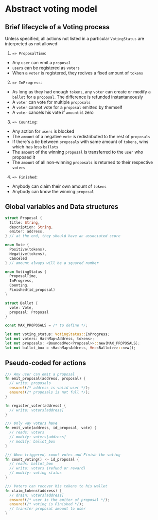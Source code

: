 # Abstract voting model

## Brief lifecycle of a Voting process
Unless specified, all actions not listed in a particular `VotingStatus` are
interpreted as not allowed

1. `=> ProposalTime`:
  - Any `user` can emit a `proposal`
  - `users` can be registered as `voters`
  - When a `voter` is registered, they recives a fixed amount of `tokens`
2. `=> InProgress`:
  - As long as they had enough `tokens`, any `voter` can create or modify a
    `ballot` for a `proposal`. The difference is refunded instantaneously
  - A `voter` can vote for multiple `proposals`
  - A `voter` cannot vote for a `proposal` emitted by themself
  - A `voter` cancels his vote if `amount` is zero
3. `=> Counting`:
  - Any action for `users` is blocked
  - The `amount` of a negative `vote` is redistributed to the rest of `proposals`
  - If there's a tie between `proposals` with same amount of `tokens`, wins
    which has less `ballots`
  - The `amount` of the winning `proposal` is transferred to the `user` who
      proposed it
  - The `amount` of all non-winning `proposals` is returned to their respective
      `voters`
4. `=> Finished`:
  - Anybody can claim their own amount of `tokens`
  - Anybody can know the winning `proposal`


## Global variables and Data structures
```rust
struct Proposal {
  title: String,
  description: String,
  emiter: address,
} // at the end, they should have an associated score

enum Vote {
  Positive(tokens),
  Negative(tokens),
  Canceled
} // amount always will be a squared number

enum VotingStatus {
  ProposalTime,
  InProgress,
  Counting,
  Finished(id_proposal)
}

struct Ballot {
  vote: Vote,
  proposal: Proposal
}

const MAX_PROPOSALS = /* to define */;

let mut voting_status: VotingStatus::InProgress;
let mut voters: HashMap<Address, tokens>;
let mut proposals: <BoundedVec<Proposal>>::new(MAX_PROPOSALS);
let mut ballot_box = <HashMap<Address, Vec<Ballot>>>::new();
```

## Pseudo-coded for actions
```rust
/// Any user can emit a proposal
fn emit_proposal(address, proposal) {
  // write: proposals
  ensure!(/* address is valid user */);
  ensure!(/* proposals is not full */);
}

fn register_voter(address) {
  // write: voters[address]
}

/// Only way voters have
fn emit_vote(address, id_proposal, vote) {
  // reads: voters
  // modify: voters[address]
  // modify: ballot_box
}

/// When triggered, count votes and Finish the voting
fn count_voting() -> id_proposal {
  // reads: ballot_box
  // write: voters (refund or reward)
  // modify: voting status
}

/// Voters can recover his tokens to his wallet
fn claim_tokens(address) {
  // drain: voters[address]
  ensure!(/* user is the emiter of proposal */);
  ensure!(/* voting is Finished */);
  // transfer proposal amount to user
}
```
